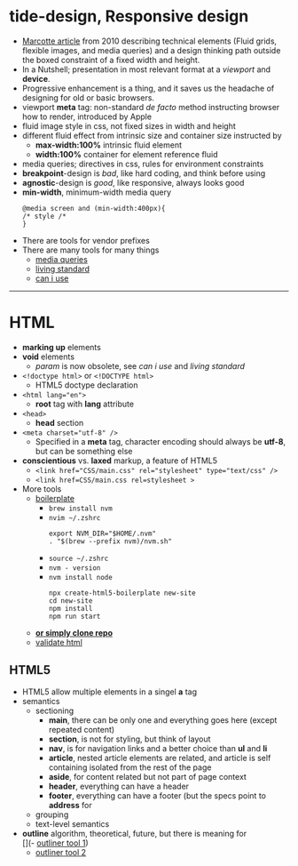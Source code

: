 tide-design, Responsive design
==============================

- [Marcotte article](https://alistapart.com/article/responsive-web-design/) from 2010 describing technical elements (Fluid grids, flexible images, and media queries) and a design thinking path outside the boxed constraint of a fixed width and height.
- In a Nutshell; presentation in most relevant format at a *viewport* and **device**.
- Progressive enhancement is a thing, and it saves us the headache of designing for old or basic browsers.
- viewport **meta** tag: non-standard *de facto* method instructing browser how to render, introduced by Apple
- fluid image style in css, not fixed sizes in width and height
- different fluid effect from intrinsic size and container size instructed by 
  - **max-width:100%** intrinsic fluid element
  - **width:100%** container for element reference fluid
- media queries; directives in css, rules for environment constraints
- **breakpoint**-design is *bad*, like hard coding, and think before using
- **agnostic**-design is *good*, like responsive, always looks good
- **min-width**, minimum-width media query  
  ```
  @media screen and (min-width:400px){  
  /* style /*  
  }
  ```
 - There are tools for vendor prefixes
 - There are many tools for many things
   - [media queries](https://www.w3.org/TR/?filter-tr-name=media+queries)
   - [living standard](https://html.spec.whatwg.org/multipage/)
   - [can i use](https://caniuse.com)

***

HTML
====

- **marking up** elements
- **void** elements
  - *param* is now obsolete, see *can i use* and *living standard*
- ``<!doctype html>`` or ``<!DOCTYPE html>`` 
  - HTML5 doctype declaration 
- ``<html lang="en">``
  - **root** tag with **lang** attribute
- ``<head>``
  - **head** section
- ``<meta charset="utf-8" />``
  - Specified in a **meta** tag, character encoding should always be **utf-8**, but can be something else
- **conscientious** vs. **laxed** markup, a feature of HTML5
  - ``<link href="CSS/main.css" rel="stylesheet" type="text/css" />``
  - ``<link href=CSS/main.css rel=stylesheet >``
- More tools
  - [boilerplate](https://html5boilerplate.com)
    - ``brew install nvm``
    - ``nvim ~/.zshrc``
      ```
      export NVM_DIR="$HOME/.nvm"
      . "$(brew --prefix nvm)/nvm.sh"
      ```
    - ``source ~/.zshrc``
    - ``nvm - version``
    - ``nvm install node``
      ```
      npx create-html5-boilerplate new-site
      cd new-site
      npm install
      npm run start
      ```
  - **[or simply clone repo](https://github.com/h5bp/html5-boilerplate-template)**
  - [validate html](https://validator.w3.org)

## HTML5

- HTML5 allow multiple elements in a singel **a** tag
- semantics
  - sectioning
    - **main**, there can be only one and everything goes here (except repeated content)
    - **section**, is not for styling, but think of layout
    - **nav**, is for navigation links and a better choice than **ul** and **li**
    - **article**, nested article elements are related, and article is self containing isolated from the rest of the page
    - **aside**, for content related but not part of page context
    - **header**, everything can have a header
    - **footer**, everything can have a footer (but the specs point to **address** for
  - grouping
  - text-level semantics
- **outline** algorithm, theoretical, future, but there is meaning for  
[](- [outliner tool 1](https://gsnedders.html5.org/outliner/))  
  - [outliner tool 2](https://hoyois.github.io/html5outliner/)

